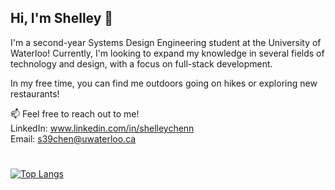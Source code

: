 ## Hi, I'm Shelley 🤠

I'm a second-year Systems Design Engineering student at the University of Waterloo! Currently, I'm looking to expand my knowledge in several fields of technology and design, with a focus on full-stack development.

In my free time, you can find me outdoors going on hikes or exploring new restaurants!

📫 Feel free to reach out to me!  
LinkedIn: www.linkedin.com/in/shelleychenn  
Email: s39chen@uwaterloo.ca

#

[![Top Langs](https://github-readme-stats.vercel.app/api/top-langs/?username=shelleychen318&layout=compact)](https://github.com/shelleychen318/github-readme-stats)

<!--
**shelleychen318/shelleychen318** is a ✨ _special_ ✨ repository because its `README.md` (this file) appears on your GitHub profile.

Here are some ideas to get you started:

- 🔭 I’m currently working on ...
- 🌱 I’m currently learning ...
- 👯 I’m looking to collaborate on ...
- 🤔 I’m looking for help with ...
- 💬 Ask me about ...
- 📫 How to reach me: ...
- 😄 Pronouns: ...
- ⚡ Fun fact: ...
-->
